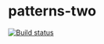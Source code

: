 # patterns-two

[![Build status](https://ci.appveyor.com/api/projects/status/yqknvx54t0ev89ca?svg=true)](https://ci.appveyor.com/project/AlenaLeskina/patterns-two)
